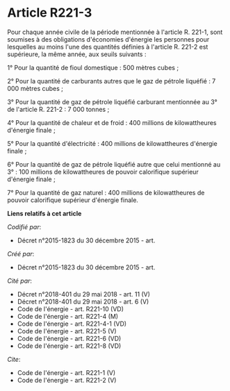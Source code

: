 # Article R221-3

Pour chaque année civile de la période mentionnée à l'article R. 221-1, sont soumises à des obligations d'économies d'énergie
les personnes pour lesquelles au moins l'une des quantités définies à l'article R. 221-2 est supérieure, la même année, aux
seuils suivants : 

1° Pour la quantité de fioul domestique : 500 mètres cubes ; 

2° Pour la quantité de carburants autres que le gaz de pétrole liquéfié : 7 000 mètres cubes ; 

3° Pour la quantité de gaz de pétrole liquéfié carburant mentionnée au 3° de l'article R. 221-2 : 7 000 tonnes ; 

4° Pour la quantité de chaleur et de froid : 400 millions de kilowattheures d'énergie finale ; 

5° Pour la quantité d'électricité : 400 millions de kilowattheures d'énergie finale ; 

6° Pour la quantité de gaz de pétrole liquéfié autre que celui mentionné au 3° : 100 millions de kilowattheures de pouvoir
calorifique supérieur d'énergie finale ; 

7° Pour la quantité de gaz naturel : 400 millions de kilowattheures de pouvoir calorifique supérieur d'énergie finale.

**Liens relatifs à cet article**

_Codifié par_:

  - Décret n°2015-1823 du 30 décembre 2015 - art.

_Créé par_:

  - Décret n°2015-1823 du 30 décembre 2015 - art.

_Cité par_:

  - Décret n°2018-401 du 29 mai 2018 - art. 11 (V)
  - Décret n°2018-401 du 29 mai 2018 - art. 6 (V)
  - Code de l'énergie - art. R221-10 (VD)
  - Code de l'énergie - art. R221-4 (M)
  - Code de l'énergie - art. R221-4-1 (VD)
  - Code de l'énergie - art. R221-5 (V)
  - Code de l'énergie - art. R221-6 (VD)
  - Code de l'énergie - art. R221-8 (VD)

_Cite_:

  - Code de l'énergie - art. R221-1 (V)
  - Code de l'énergie - art. R221-2 (V)
